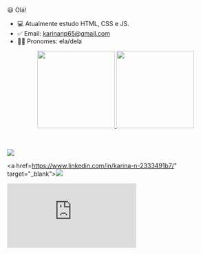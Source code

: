 😃 Olá!

- 💻 Atualmente estudo HTML, CSS e JS.
- ✅ Email: karinanp65@gmail.com
- 👩‍🦰 Pronomes: ela/dela


<div align="center">
  <a href="https://github.com/KarinaNP/Karina-Nunes">
  <img height="180em" src="https://github-readme-stats.vercel.app/api?username=KarinaNP&show_icons=true&theme=dracula&include_all_commits=true&count_private=true"/>
  <img height="180em" src="https://github-readme-stats.vercel.app/api/top-langs/?username=KarinaNP&layout=compact&langs_count=7&theme=dracula"/>
</div>
<div style="display: inline_block"><br>
</div>
  
  ##
 
<div> 
  <a href="https://www.instagram.com/karina_npr/" target="_blank"><img src="https://img.shields.io/badge/-Instagram-%23E4405F?style=for-the-badge&logo=instagram&logoColor=white" target="_blank"></a>
  
  <a href=https://www.linkedin.com/in/karina-n-2333491b7/" target="_blank"><img src="https://img.shields.io/badge/-LinkedIn-%230077B5?style=for-the-badge&logo=linkedin&logoColor=white" target="_blank"></a> 
 
  ![Snake animation](https://github.com/KarinaNP/Karina-Nunes/edit/main/README.md)
 
</div>
 


  
